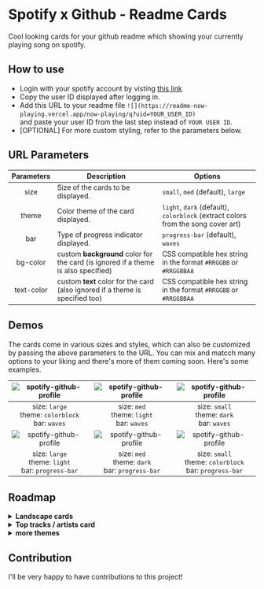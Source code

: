 # Spotify x Github - Readme Cards

Cool looking cards for your github readme which showing your currently playing song on spotify.

## How to use

* Login with your spotify account by visting [this link](https://readme-now-playing.vercel.app/)
* Copy the user ID displayed after logging in.
* Add this URL to your readme file `![](https://readme-now-playing.vercel.app/now-playing/q?uid=YOUR_USER_ID)` \
  and paste your user ID from the last step instead of `YOUR USER ID`.
* [OPTIONAL] For more custom styling, refer to the parameters below.

## URL Parameters

| Parameters | Description                           | Options                                                               |
|:----------:|---------------------------------------|-----------------------------------------------------------------------|
|    size    | Size of the cards to be displayed.    | `small`, `med` (default), `large`                                               |
|    theme   | Color theme of the card displayed.    | `light`, `dark` (default), `colorblock` (extract colors from the song cover art)|
|     bar    | Type of progress indicator displayed. | `progress-bar` (default), `waves`                                                |
|  bg-color  | custom **background** color for the card (is ignored if a theme is also specified) | CSS compatible hex string in the format `#RRGGBB` or `#RRGGBBAA` |
| text-color | custom **text** color for the card (also ignored if a theme is specified too) | CSS compatible hex string in the format `#RRGGBB` or `#RRGGBBAA` |

## Demos

The cards come in various sizes and styles, which can also be customized by passing the above parameters to the URL. You can mix and matcch many options to your liking and there's more of them coming soon. Here's some examples.

<!-- ### Waves -->

|![spotify-github-profile](https://readme-now-playing.vercel.app/now-playing/q?uid=bwygdf3k5na8cdy8ek3ofoteq&size=large&theme=colorblock&bar=waves)|![spotify-github-profile](https://readme-now-playing.vercel.app/now-playing/q?uid=bwygdf3k5na8cdy8ek3ofoteq&size=med&theme=light&bar=waves)|![spotify-github-profile](https://readme-now-playing.vercel.app/now-playing/q?uid=bwygdf3k5na8cdy8ek3ofoteq&size=small&theme=dark&bar=waves)|
|:---:|:---:|:---:|
|size: `large`<br />theme: `colorblock`<br />bar: `waves`|size: `med`<br />theme: `light`<br />bar: `waves`|size: `small`<br />theme: `dark`<br />bar: `waves`|
|![spotify-github-profile](https://readme-now-playing.vercel.app/now-playing/q?uid=bwygdf3k5na8cdy8ek3ofoteq&size=large&theme=light&bar=waves)|![spotify-github-profile](https://readme-now-playing.vercel.app/now-playing/q?uid=bwygdf3k5na8cdy8ek3ofoteq&size=med&theme=dark&bar=waves)|![spotify-github-profile](https://readme-now-playing.vercel.app/now-playing/q?uid=bwygdf3k5na8cdy8ek3ofoteq&size=small&theme=colorblock)|
|size: `large`<br />theme: `light`<br />bar: `progress-bar`|size: `med`<br />theme: `dark`<br />bar: `progress-bar`|size: `small`<br />theme: `colorblock`<br />bar: `progress-bar`|

<!-- ### Progress Indicator -->

<!-- |:---:| -->

## Roadmap

<details>
  <summary><b>Landscape cards</b></summary>
  
  The portrait oriented cards tend to occupy a lot of vertical space, so having one of them at the end or in the middle of your profile readme would look kinda wierd.
  so besides not having to left/right align the cards against some other content for space, horizontal cards make much more sense in terms of using the space better.
  This is an example SVG implementation of such layout, will implement the daynamic data fetching soon and then this can be used.
  ![spotify-github-profile](docs/card_landscape_large.svg)
</details>

<details>
  <summary><b>Top tracks / artists card</b></summary>
  
  an separate endpoint (`/top`) for cards showing a list of a user's top artist (at `/top/artsits`) or top tracks (`/top/tracks`).

  will create a design on figma and an svg implementation of it before setting up dynamic data and the corresponding endpoints.
</details>

<details>
  <summary><b>more themes</b></summary>
  
  more themes for card backgrounds ebsides the ones available now (dark, light and colorblock)

* gradient
    extracts teh dominant colors from the album cover art, but instead of a flat color fill, the background will have a gradient fill, between the extracted color and black (as the `gradient-dark` theme) or between the extracted color and white (as `gradient-light`)
* blurred covert art background
    having the blurred version of the cover art as the card background. Again, could have a black or white tints on top of the blur (for text legibility) and call them `blur-dark` or `blur-light` themes.

</details>

<!-- ![spotify-github-profile](https://readme-now-playing.vercel.app/now-playing/q?uid=bwygdf3k5na8cdy8ek3ofoteq&size=small&background=dark&test=true) -->
<!-- ![spotify-github-profile](https://now-playing.15adityagaikwad.repl.co/now-playing/q?uid=bwygdf3k5na8cdy8ek3ofoteq&size=small&background=dark) -->

<!-- ![spotify-github-profil](https://now-playing.15adityagaikwad.repl.co/now-playing/q?uid=bwygdf3k5na8cdy8ek3ofoteq&size=small) -->
<!-- ![testing svg rendering in github markdown](docs/card_small.svg) -->

## Contribution

I'll be very happy to have contributions to this project!
